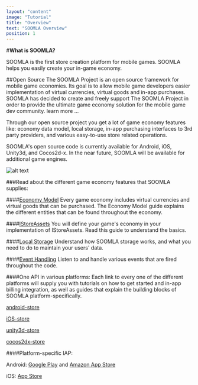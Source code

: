 ```yaml
---
layout: "content"
image: "Tutorial"
title: "Overview"
text: "SOOMLA Overview"
position: 1
---
```


#**What is SOOMLA?**

SOOMLA is the first store creation platform for mobile games. SOOMLA helps you easily create your in-game economy.

##Open Source
The SOOMLA Project is an open source framework for mobile game economies. Its goal is to allow mobile game developers easier implementation of virtual currencies, virtual goods and in-app purchases. SOOMLA has decided to create and freely support The SOOMLA Project in order to provide the ultimate game economy solution for the mobile game dev community. learn more ...

Through our open source project you get a lot of game economy features like: economy data model, local storage, in-app purchasing interfaces to 3rd party providers, and various easy-to-use store related operations.

SOOMLA's open source code is currently available for Android, iOS, Unity3d, and Cocos2d-x. In the near future, SOOMLA will be available for additional game engines.

![alt text](/img/tutorial_img/soomla_diagrams/SoomlaBuildingBlocks.png "Soomla Building Blocks")

###Read about the different game economy features that SOOMLA supplies:

####[Economy Model](/docs/soomla/EconomyModel)
Every game economy includes virtual currencies and virtual goods that can be purchased. The Economy Model guide explains the different entities that can be found throughout the economy.

####[IStoreAssets](/docs/soomla/IStoreAssets)
You will define your game's economy in your implementation of IStoreAssets. Read this guide to understand the basics.

####[Local Storage](/docs/soomla/Storage)
Understand how SOOMLA storage works, and what you need to do to maintain your users' data.

####[Event Handling](/docs/soomla/Events)
Listen to and handle various events that are fired throughout the code.

####One API in various platforms:
Each link to every one of the different platforms will supply you with tutorials on how to get started and in-app billing integration, as well as guides that explain the building blocks of SOOMLA platform-specifically.  

[android-store]()

[iOS-store]()

[unity3d-store]()

[cocos2dx-store]()

####Platform-specific IAP:

Android: [Google Play](/docs/platforms/android/GooglePlayIAB) and [Amazon App Store](/docs/platforms/android/AmazonIAB)

iOS: [App Store](/docs/platforms/ios/AppStoreIAB)
